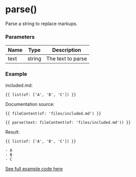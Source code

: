 # parse()

Parse a string to replace markups.

### Parameters

| Name | Type | Description
| ---- | ---- | -----------
| text | string | The text to parse

### Example

included.md:

```
{{ list(of: ['A', 'B', 'C']) }}
```

Documentation source:

```
{{ fileContent(of: 'files/included.md') }}

{{ parse(text: fileContent(of: 'files/included.md')) }}
```

Result:

```
{{ list(of: ['A', 'B', 'C']) }}

- A
- B
- C
```

[See full example code here](../../examples/functions/parse)